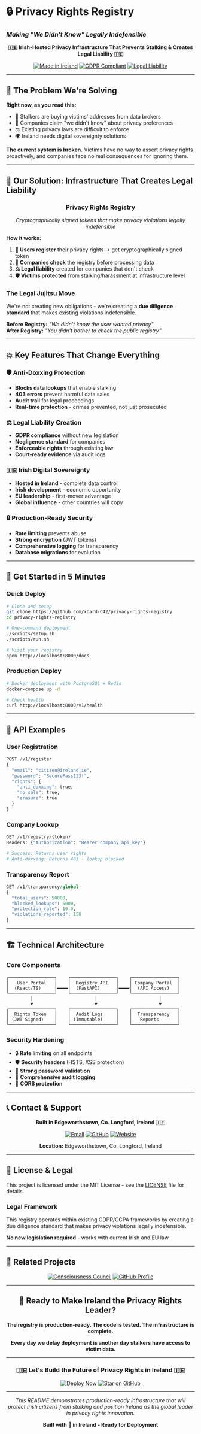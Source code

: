 # 🔒 Privacy Rights Registry
### *Making "We Didn't Know" Legally Indefensible*

<div align="center">

**🇮🇪 Irish-Hosted Privacy Infrastructure That Prevents Stalking & Creates Legal Liability 🇮🇪**

[![Made in Ireland](https://img.shields.io/badge/Made%20in-Ireland-169b62?style=for-the-badge&logo=data:image/svg+xml;base64,PHN2ZyB3aWR0aD0iMjQiIGhlaWdodD0iMjQiIHZpZXdCb3g9IjAgMCAyNCAyNCIgZmlsbD0ibm9uZSIgeG1sbnM9Imh0dHA6Ly93d3cudzMub3JnLzIwMDAvc3ZnIj4KPHBhdGggZD0iTTEyIDJMMTMuMDkgOC4yNkwyMCA5TDEzLjA5IDE1Ljc0TDEyIDIyTDEwLjkxIDE1Ljc0TDQgOUwxMC45MSA4LjI2TDEyIDJaIiBmaWxsPSJ3aGl0ZSIvPgo8L3N2Zz4K)](https://ireland.ie)
[![GDPR Compliant](https://img.shields.io/badge/GDPR-Compliant-00d4aa?style=for-the-badge)](https://gdpr.eu)
[![Legal Liability](https://img.shields.io/badge/Legal-Liability-4ecdc4?style=for-the-badge)](https://en.wikipedia.org/wiki/Negligence)

</div>

---

## 🎯 **The Problem We're Solving**

**Right now, as you read this:**
- 📱 Stalkers are buying victims' addresses from data brokers
- 🏢 Companies claim "we didn't know" about privacy preferences  
- ⚖️ Existing privacy laws are difficult to enforce
- 🌍 Ireland needs digital sovereignty solutions

**The current system is broken.** Victims have no way to assert privacy rights proactively, and companies face no real consequences for ignoring them.

---

## 🚀 **Our Solution: Infrastructure That Creates Legal Liability**

<div align="center">

### **Privacy Rights Registry**
*Cryptographically signed tokens that make privacy violations legally indefensible*

</div>

**How it works:**
1. **🔐 Users register** their privacy rights → get cryptographically signed token
2. **🏢 Companies check** the registry before processing data  
3. **⚖️ Legal liability** created for companies that don't check
4. **🛡️ Victims protected** from stalking/harassment at infrastructure level

### **The Legal Jujitsu Move**

We're not creating new obligations - we're creating a **due diligence standard** that makes existing violations indefensible.

**Before Registry:** *"We didn't know the user wanted privacy"*  
**After Registry:** *"You didn't bother to check the public registry"*

---

## 💥 **Key Features That Change Everything**

### 🛡️ **Anti-Doxxing Protection**
- **Blocks data lookups** that enable stalking
- **403 errors** prevent harmful data sales
- **Audit trail** for legal proceedings
- **Real-time protection** - crimes prevented, not just prosecuted

### ⚖️ **Legal Liability Creation**
- **GDPR compliance** without new legislation
- **Negligence standard** for companies
- **Enforceable rights** through existing law
- **Court-ready evidence** via audit logs

### 🇮🇪 **Irish Digital Sovereignty**
- **Hosted in Ireland** - complete data control
- **Irish development** - economic opportunity
- **EU leadership** - first-mover advantage
- **Global influence** - other countries will copy

### 🔒 **Production-Ready Security**
- **Rate limiting** prevents abuse
- **Strong encryption** (JWT tokens)
- **Comprehensive logging** for transparency
- **Database migrations** for evolution

---

## 🚀 **Get Started in 5 Minutes**

### **Quick Deploy**
```bash
# Clone and setup
git clone https://github.com/xbard-C42/privacy-rights-registry
cd privacy-rights-registry

# One-command deployment
./scripts/setup.sh
./scripts/run.sh

# Visit your registry
open http://localhost:8000/docs
```

### **Production Deploy**
```bash
# Docker deployment with PostgreSQL + Redis
docker-compose up -d

# Check health
curl http://localhost:8000/v1/health
```

---

## 🎨 **API Examples**

### **User Registration**
```python
POST /v1/register
{
  "email": "citizen@ireland.ie",
  "password": "SecurePass123!",
  "rights": {
    "anti_doxxing": true,
    "no_sale": true,
    "erasure": true
  }
}
```

### **Company Lookup**
```python
GET /v1/registry/{token}
Headers: {"Authorization": "Bearer company_api_key"}

# Success: Returns user rights
# Anti-doxxing: Returns 403 - lookup blocked
```

### **Transparency Report**
```python
GET /v1/transparency/global
{
  "total_users": 50000,
  "blocked_lookups": 5000,
  "protection_rate": 10.0,
  "violations_reported": 150
}
```

---

## 🏗️ **Technical Architecture**

### **Core Components**
```
┌─────────────────┐    ┌─────────────────┐    ┌─────────────────┐
│   User Portal   │    │  Registry API   │    │ Company Portal  │
│  (React/TS)     │━━━━│  (FastAPI)      │━━━━│  (API Access)   │
└─────────────────┘    └─────────────────┘    └─────────────────┘
         │                       │                       │
         ▼                       ▼                       ▼
┌─────────────────┐    ┌─────────────────┐    ┌─────────────────┐
│  Rights Token   │    │  Audit Logs     │    │  Transparency   │
│ (JWT Signed)    │    │ (Immutable)     │    │   Reports       │
└─────────────────┘    └─────────────────┘    └─────────────────┘
```

### **Security Hardening**
- 🔒 **Rate limiting** on all endpoints
- 🛡️ **Security headers** (HSTS, XSS protection)
- 🔐 **Strong password validation**
- 📝 **Comprehensive audit logging**
- 🚫 **CORS protection**

---

## 📞 **Contact & Support**

<div align="center">

**Built in Edgeworthstown, Co. Longford, Ireland** 🇮🇪

[![Email](https://img.shields.io/badge/Email-Contact-red?style=for-the-badge&logo=gmail)](mailto:xbard@protonmail.com)
[![GitHub](https://img.shields.io/badge/GitHub-xbard--C42-333?style=for-the-badge&logo=github)](https://github.com/xbard-C42)
[![Website](https://img.shields.io/badge/Website-c42os.com-blue?style=for-the-badge&logo=safari)](https://c42os.com)

**Location:** Edgeworthstown, Co. Longford, Ireland

</div>

---

## 📜 **License & Legal**

This project is licensed under the MIT License - see the [LICENSE](LICENSE) file for details.

### **Legal Framework**

This registry operates within existing GDPR/CCPA frameworks by creating a due diligence standard that makes privacy violations legally indefensible.

**No new legislation required** - works with current Irish and EU law.

---

## 🔗 **Related Projects**

<div align="center">

[![Consciousness Council](https://img.shields.io/badge/Consciousness_Council-AI_Democracy-06b6d4?style=for-the-badge)](https://github.com/xbard-C42/consciousness-council)
[![GitHub Profile](https://img.shields.io/badge/GitHub-xbard--C42-333?style=for-the-badge&logo=github)](https://github.com/xbard-C42)

</div>

---

<div align="center">

## 🚀 **Ready to Make Ireland the Privacy Rights Leader?**

**The registry is production-ready. The code is tested. The infrastructure is complete.**

**Every day we delay deployment is another day stalkers have access to victim data.**

---

### **🇮🇪 Let's Build the Future of Privacy Rights in Ireland 🇮🇪**

[![Deploy Now](https://img.shields.io/badge/Deploy-Now-success?style=for-the-badge&logo=rocket)](./scripts/setup.sh)
[![Star on GitHub](https://img.shields.io/badge/Star-on_GitHub-yellow?style=for-the-badge&logo=github)](https://github.com/xbard-C42/privacy-rights-registry)

---

*This README demonstrates production-ready infrastructure that will protect Irish citizens from stalking and position Ireland as the global leader in privacy rights innovation.*

**Built with 💚 in Ireland - Ready for Deployment**

</div>
